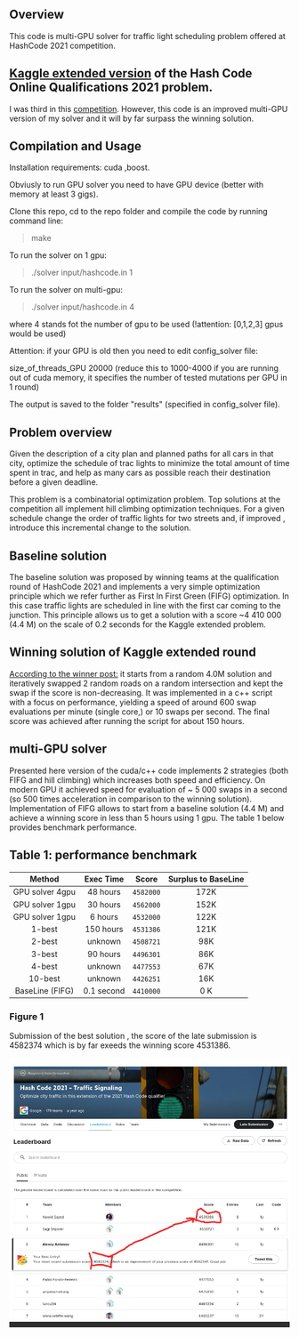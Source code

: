 ## Overview
This code is multi-GPU solver for traffic light scheduling problem offered at HashCode 2021 competition. 

## <a href="https://www.kaggle.com/competitions/hashcode-2021-oqr-extension" target="_blank">Kaggle extended version</a> of the Hash Code Online Qualifications 2021 problem. 

I was third in this <a href="https://www.kaggle.com/competitions/hashcode-2021-oqr-extension/leaderboard" target="_blank">competition</a>. However, this code is an improved multi-GPU version of my solver and it will by far surpass the winning solution.

## Compilation and Usage

Installation requirements: cuda ,boost. 

Obviusly to run GPU solver you need to have GPU device (better with memory at least 3 gigs).

Clone this repo, cd to the repo folder and compile the code by running command line:

>make

To run the solver on 1 gpu:
>./solver input/hashcode.in 1

To run the solver on multi-gpu:
>./solver input/hashcode.in 4

where 4 stands fot the number of gpu to be used (!attention: [0,1,2,3] gpus would be used)

Attention: if your GPU is old then you need to edit config_solver file:

size_of_threads_GPU  20000 (reduce this to 1000-4000 if you are running out of cuda memory, it specifies the number of tested mutations per GPU in 1 round)

The output is saved to the folder "results" (specified in config_solver file).


## Problem overview
Given the description of a city plan and planned paths for all cars in that city,
optimize the schedule of trac lights to minimize the total amount of time spent in
trac, and help as many cars as possible reach their destination before a given deadline.

This problem is a combinatorial optimization problem. Top solutions at the competition all implement  hill climbing optimization techniques. For a given schedule change the order of traffic lights for two streets and, if improved , introduce this incremental change to the solution. 

## Baseline solution
The baseline solution was proposed by winning teams at the qualification round of HashCode 2021 and implements a very simple optimization principle which we refer further as First In First Green (FIFG) optimization. In this case traffic lights are scheduled in line with the first car coming to the junction. This principle allows us to get a solution with a score ~4 410 000 (4.4 M) on the scale of 0.2 seconds for the  Kaggle extended problem.

##  Winning solution of Kaggle extended round
<a href="https://www.kaggle.com/competitions/hashcode-2021-oqr-extension/discussion/243953" target="_blank">According to the winner post:</a> it  starts from a random 4.0M solution and iteratively swapped 2 random roads on a random intersection and kept the swap if the score is non-decreasing. It was implemented in a c++ script with a focus on performance, yielding a speed of around 600 swap evaluations per minute (single core,) or 10 swaps per second. The final score was achieved  after running the script for about 150 hours.




##  multi-GPU solver
Presented here version of the cuda/c++ code implements 2 strategies  (both FIFG and hill climbing) which increases both speed and efficiency. On modern GPU it achieved speed for evaluation of ~ 5 000 swaps in a second (so 500 times acceleration in comparison to the winning solution). 
Implementation of FIFG allows to start from a baseline solution (4.4 M) and achieve a winning score in less than 5 hours using 1 gpu. The table 1 below provides benchmark performance.


## Table 1:  performance benchmark

|  Method                  | Exec Time       | Score         | Surplus to BaseLine    |
|:------------------------:|:---------------:|:-------------:|:----------:|
| GPU solver  4gpu         | 48 hours        |   `4582000`     | 172K       | 
| GPU solver  1gpu         | 30 hours        |   `4562000`     | 152K       | 
| GPU solver  1gpu         | 6 hours         |   `4532000`     | 122K       |
| 1-best                   | 150 hours       |   `4531386`     | 121K       |
| 2-best                   | unknown         |   `4508721`     | 98K        |
| 3-best                   | 90 hours        |   `4496301`     | 86K        |
| 4-best                   | unknown         |   `4477553`     | 67K        |
| 10-best                  | unknown         |   `4426251`     | 16K        |
| BaseLine (FIFG)          | 0.1 second      |   `4410000`     | 0 K        | 

   
 
### Figure 1 
Submission of the best solution , the score of the late submission is 4582374  which is by far exeeds the winning score 4531386.

![This is an image](figures/leaderbord.png)





